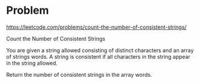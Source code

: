 # Problem
https://leetcode.com/problems/count-the-number-of-consistent-strings/

Count the Number of Consistent Strings

You are given a string allowed consisting of distinct characters and an array of strings words. A string is consistent if all characters in the string appear in the string allowed.

Return the number of consistent strings in the array words.

